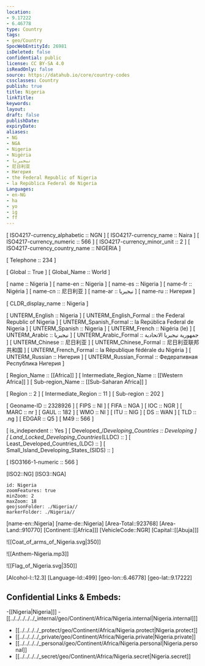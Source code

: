 ```yaml
---
location:
- 9.17222
- 6.46778
type: Country
tags:
- geo/Country
SpocWebEntityId: 26981
isDeleted: false
confidential: public
license: CC BY-SA 4.0
isReadOnly: false
source: https://datahub.io/core/country-codes
cssclasses: Country
publish: true
title: Nigeria
linkTitle: 
keywords: 
layout: 
draft: false
publishDate: 
expiryDate: 
aliases:
- NG
- NGA
- Nigeria
- Nigéria
- نيجيريا
- 尼日利亚
- Нигерия
- the Federal Republic of Nigeria
- la República Federal de Nigeria
Languages:
- en-NG
- ha
- yo
- ig
- ff
---
```



[	ISO4217-currency_alphabetic	 :: NGN ]
[	ISO4217-currency_name	 :: Naira ]
[	ISO4217-currency_numeric	 :: 566 ]
[	ISO4217-currency_minor_unit	 :: 2 ]
[	ISO4217-currency_country_name	 :: NIGERIA ]

[	Telephone	 :: 234 ]

[	Global	 :: True ]
[	Global_Name	 :: World ]

[	name	 :: Nigeria ]
[	name-en	 :: Nigeria ]
[	name-es	 :: Nigeria ]
[	name-fr	 :: Nigéria ]
[	name-cn	 :: 尼日利亚 ]
[	name-ar	 :: نيجيريا ]
[	name-ru	 :: Нигерия ]

[	CLDR_display_name	 :: Nigeria ]

[	UNTERM_English	 :: Nigeria ]
[	UNTERM_English_Formal	 :: the Federal Republic of Nigeria ]
[	UNTERM_Spanish_Formal	 :: la República Federal de Nigeria ]
[	UNTERM_Spanish	 :: Nigeria ]
[	UNTERM_French	 :: Nigéria (le) ]
[	UNTERM_Arabic	 :: نيجيريا ]
[	UNTERM_Arabic_Formal	 :: جمهورية نيجيريا الاتحادية ]
[	UNTERM_Chinese	 :: 尼日利亚 ]
[	UNTERM_Chinese_Formal	 :: 尼日利亚联邦共和国 ]
[	UNTERM_French_Formal	 :: la République fédérale du Nigéria ]
[	UNTERM_Russian	 :: Нигерия ]
[	UNTERM_Russian_Formal	 :: Федеративная Республика Нигерия ]

[	Region_Name	 :: [[Africa]] ]
[	Intermediate_Region_Name	 :: [[Western Africa]] ]
[	Sub-region_Name	 :: [[Sub-Saharan Africa]] ]

[	Region	 :: 2 ]
[	Intermediate_Region	 :: 11 ]
[	Sub-region	 :: 202 ]

[	Geoname-ID	 :: 2328926 ]
[	FIPS	 :: NI ]
[	FIFA	 :: NGA ]
[	IOC	 :: NGR ]
[	MARC	 :: nr ]
[	GAUL	 :: 182 ]
[	WMO	 :: NI ]
[	ITU	 :: NIG ]
[	DS	 :: WAN ]
[	TLD	 :: .ng ]
[	EDGAR	 :: Q5 ]
[	M49	 :: 566 ]

[	is_independent	 :: Yes ]
[	Developed_/_Developing_Countries	 :: Developing ]
[	Land_Locked_Developing_Countries_(LLDC)	 ::  ]
[	Least_Developed_Countries_(LDC)	 ::  ]
[	Small_Island_Developing_States_(SIDS)	 ::  ]

[	ISO3166-1-numeric	 :: 566 ]



[ISO2::NG]
[ISO3::NGA]
```leaflet
id: Nigeria
zoomFeatures: true 
minZoom: 2 
maxZoom: 18
geojsonFolder: ./Nigeria//
markerFolder: ./Nigeria//
```

[name-en::Nigeria]
[name-de::Nigeria]
[Area-Total::923768]
[Area-Land::910770]
[Continent::[[Africa]]]
[VehicleCode::NGR]
[Capital::[[Abuja]]]

![[Coat_of_arms_of_Nigeria.svg|350]]

![[Anthem-Nigeria.mp3]]

![[Flag_of_Nigeria.svg|350]]

[Alcohol-l::12.3]
[Language-Id::499]
[geo-lon::6.46778]
[geo-lat::9.17222]



## Confidential Links & Embeds: 
-[[Nigeria|Nigeria]]] 
-[[../../../../../_internal/geo/Continent/Africa/Nigeria.internal|Nigeria.internal]]] 
- [[../../../../_protect/geo/Continent/Africa/Nigeria.protect|Nigeria.protect]] 
- [[../../../../_private/geo/Continent/Africa/Nigeria.private|Nigeria.private]] 
- [[../../../../_personal/geo/Continent/Africa/Nigeria.personal|Nigeria.personal]] 
- [[../../../../_secret/geo/Continent/Africa/Nigeria.secret|Nigeria.secret]] 
